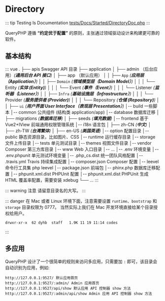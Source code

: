 # Directory

::: tip Testing Is Documentation
[tests/Docs/Started/DirectoryDoc.php](https://github.com/hunzhiwange/framework/blob/master/tests/Docs/Started/DirectoryDoc.php)
:::
    
QueryPHP 遵循 **“约定优于配置”** 的原则，主张通过领域驱动设计来构建更可靠的软件。

## 基本结构

::: vue
.
├── apis Swagger API 目录
├── application
│   ├── admin （后台应用）_(**通用后台 API 接口**)_
│   ├── app （默认应用）
│   │   ├── `App` _(**应用层（Application）**)_
│   │   ├── `Domain` _(**领域模型层（Domain Model）**)_
│   │   │   └── Entity _(**实体 (Entity)**)_
│   │   │   └── Event _(**事件（Event）**)_
│   │   │   └── Listener _(**监听器（Listener）**)_
│   │   ├── `Infra` _(**基础设施层（Infrastructure）**)_
│   │   │   └── Provider _(**服务提供者 (Provider)**)_
│   │   │   └── Repository _(**仓储 (Repository)**)_
│   │   ├── `ui` _(**用户界面 User Interface（表现层 Presentation）**)_
│-- build 一些脚本
│-- common 公共组件 (结构类 application/app)
│-- database 数据库迁移
│   ├── migrations _(**数据库迁移**)_
│   ├── seeds _(**填充数据**)_
│-- frontend 基于 Vue2+IView 前端通用权限管理系统
│-- i18n 语言包
│   ├── zh-CN _(**中文**)_
│   ├── zh-TW _(**台湾繁体**)_
│   ├── en-US _(**美国英语**)_
│-- option 配置目录
│-- public 静态资源目录，比如图片、CSS
│-- runtime 运行缓存目录
│-- storage 文件上传目录
│-- tests 单元测试目录
│-- themes 视图文件目录
│-- vendor Composer 第三方库目录
│-- www Web 入口目录
│-- ...
│-- .env 环境变量
│-- .env.phpunit 单元测试环境变量
│-- .php_cs.dist 统一团队风格配置
│-- .travis.yml Travis 持续集成配置
│-- composer.json Composer 配置
│-- leevel 命令行工具集 php leevel
│-- package.json 前端包
│-- phinx.php 数据库迁移配置
│-- phpunit.xml.dist PHPUnit 配置
│-- phpunit.xml.dist PHPUnit 生成 HTML 覆盖率配置，需要安装 xdebug
└── ...
:::

::: warning 注意
请留意目录名的大写。
:::

::: danger
在 Mac 或者 Linux 环境下面，注意需要设置 `runtime`、`bootstrap` 和 `storage` 目录权限为 0777。
当然实际上我们在 Mac 开发环境直接给某个目录授权给用户。
```
drwxr-xr-x  62 dyhb  staff   1.9K 11 19 11:14 codes
```
:::


## 多应用

QueryPHP 设计了一个很简单的规则来访问多应用，只需要加 `:` 即可，该目录会自动识别为应用，例如:

```
http://127.0.0.1:9527/ 默认应用首页
http://127.0.0.1:9527/:admin/ Admin 应用首页
http://127.0.0.1:9527/api/show 默认应用 API 控制器 show 方法
http://127.0.0.1:9527/:admin/api/show Admin 应用 API 控制器 show 方法
```